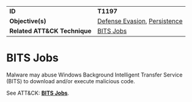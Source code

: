 |||
|---------|------------------------|
|**ID**|**T1197**|
|**Objective(s)**| [Defense Evasion](../defense-evasion), [Persistence](../persistence)|
|**Related ATT&CK Technique**|[BITS Jobs](https://attack.mitre.org/techniques/T1197)|


BITS Jobs
=========
Malware may abuse Windows Background Intelligent Transfer Service (BITS) to download and/or execute malicious code. 

See ATT&CK: [**BITS Jobs**](https://attack.mitre.org/techniques/T1197).